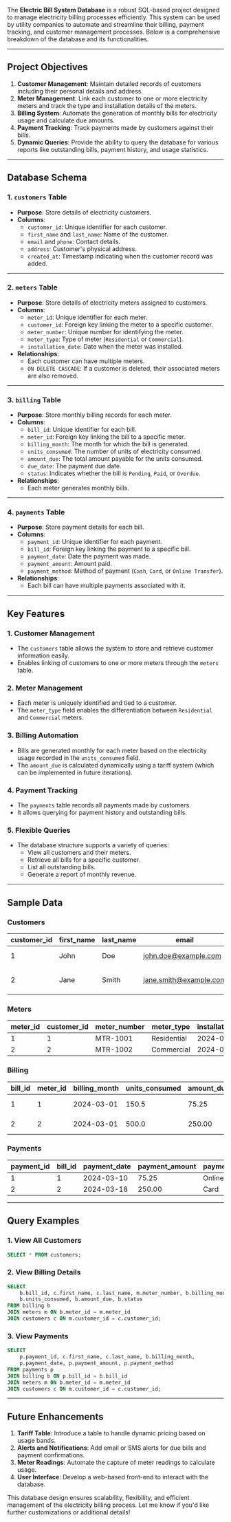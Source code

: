 The **Electric Bill System Database** is a robust SQL-based project designed to manage electricity billing processes efficiently. This system can be used by utility companies to automate and streamline their billing, payment tracking, and customer management processes. Below is a comprehensive breakdown of the database and its functionalities.

---

## **Project Objectives**

1. **Customer Management**: Maintain detailed records of customers including their personal details and address.
2. **Meter Management**: Link each customer to one or more electricity meters and track the type and installation details of the meters.
3. **Billing System**: Automate the generation of monthly bills for electricity usage and calculate due amounts.
4. **Payment Tracking**: Track payments made by customers against their bills.
5. **Dynamic Queries**: Provide the ability to query the database for various reports like outstanding bills, payment history, and usage statistics.

---

## **Database Schema**

### 1. **`customers` Table**
- **Purpose**: Store details of electricity customers.
- **Columns**:
  - `customer_id`: Unique identifier for each customer.
  - `first_name` and `last_name`: Name of the customer.
  - `email` and `phone`: Contact details.
  - `address`: Customer's physical address.
  - `created_at`: Timestamp indicating when the customer record was added.

---

### 2. **`meters` Table**
- **Purpose**: Store details of electricity meters assigned to customers.
- **Columns**:
  - `meter_id`: Unique identifier for each meter.
  - `customer_id`: Foreign key linking the meter to a specific customer.
  - `meter_number`: Unique number for identifying the meter.
  - `meter_type`: Type of meter (`Residential` or `Commercial`).
  - `installation_date`: Date when the meter was installed.
- **Relationships**:
  - Each customer can have multiple meters.
  - `ON DELETE CASCADE`: If a customer is deleted, their associated meters are also removed.

---

### 3. **`billing` Table**
- **Purpose**: Store monthly billing records for each meter.
- **Columns**:
  - `bill_id`: Unique identifier for each bill.
  - `meter_id`: Foreign key linking the bill to a specific meter.
  - `billing_month`: The month for which the bill is generated.
  - `units_consumed`: The number of units of electricity consumed.
  - `amount_due`: The total amount payable for the units consumed.
  - `due_date`: The payment due date.
  - `status`: Indicates whether the bill is `Pending`, `Paid`, or `Overdue`.
- **Relationships**:
  - Each meter generates monthly bills.

---

### 4. **`payments` Table**
- **Purpose**: Store payment details for each bill.
- **Columns**:
  - `payment_id`: Unique identifier for each payment.
  - `bill_id`: Foreign key linking the payment to a specific bill.
  - `payment_date`: Date the payment was made.
  - `payment_amount`: Amount paid.
  - `payment_method`: Method of payment (`Cash`, `Card`, or `Online Transfer`).
- **Relationships**:
  - Each bill can have multiple payments associated with it.

---

## **Key Features**

### **1. Customer Management**
- The `customers` table allows the system to store and retrieve customer information easily.
- Enables linking of customers to one or more meters through the `meters` table.

### **2. Meter Management**
- Each meter is uniquely identified and tied to a customer.
- The `meter_type` field enables the differentiation between `Residential` and `Commercial` meters.

### **3. Billing Automation**
- Bills are generated monthly for each meter based on the electricity usage recorded in the `units_consumed` field.
- The `amount_due` is calculated dynamically using a tariff system (which can be implemented in future iterations).

### **4. Payment Tracking**
- The `payments` table records all payments made by customers.
- It allows querying for payment history and outstanding bills.

### **5. Flexible Queries**
- The database structure supports a variety of queries:
  - View all customers and their meters.
  - Retrieve all bills for a specific customer.
  - List all outstanding bills.
  - Generate a report of monthly revenue.

---

## **Sample Data**

### Customers
| customer_id | first_name | last_name | email               | phone      | address         |
|-------------|------------|-----------|---------------------|------------|-----------------|
| 1           | John       | Doe       | john.doe@example.com | 1234567890 | 123 Elm Street |
| 2           | Jane       | Smith     | jane.smith@example.com | 9876543210 | 456 Oak Avenue |

### Meters
| meter_id | customer_id | meter_number | meter_type  | installation_date |
|----------|-------------|--------------|-------------|-------------------|
| 1        | 1           | MTR-1001     | Residential | 2024-01-15        |
| 2        | 2           | MTR-1002     | Commercial  | 2024-02-01        |

### Billing
| bill_id | meter_id | billing_month | units_consumed | amount_due | due_date   | status  |
|---------|----------|---------------|----------------|------------|------------|---------|
| 1       | 1        | 2024-03-01    | 150.5          | 75.25      | 2024-03-15 | Paid    |
| 2       | 2        | 2024-03-01    | 500.0          | 250.00     | 2024-03-20 | Pending |

### Payments
| payment_id | bill_id | payment_date | payment_amount | payment_method   |
|------------|---------|--------------|----------------|------------------|
| 1          | 1       | 2024-03-10   | 75.25          | Online Transfer  |
| 2          | 2       | 2024-03-18   | 250.00         | Card             |

---

## **Query Examples**

### 1. View All Customers
```sql
SELECT * FROM customers;
```

### 2. View Billing Details
```sql
SELECT 
    b.bill_id, c.first_name, c.last_name, m.meter_number, b.billing_month, 
    b.units_consumed, b.amount_due, b.status
FROM billing b
JOIN meters m ON b.meter_id = m.meter_id
JOIN customers c ON m.customer_id = c.customer_id;
```

### 3. View Payments
```sql
SELECT 
    p.payment_id, c.first_name, c.last_name, b.billing_month, 
    p.payment_date, p.payment_amount, p.payment_method
FROM payments p
JOIN billing b ON p.bill_id = b.bill_id
JOIN meters m ON b.meter_id = m.meter_id
JOIN customers c ON m.customer_id = c.customer_id;
```

---

## **Future Enhancements**

1. **Tariff Table**: Introduce a table to handle dynamic pricing based on usage bands.
2. **Alerts and Notifications**: Add email or SMS alerts for due bills and payment confirmations.
3. **Meter Readings**: Automate the capture of meter readings to calculate usage.
4. **User Interface**: Develop a web-based front-end to interact with the database.

This database design ensures scalability, flexibility, and efficient management of the electricity billing process. Let me know if you'd like further customizations or additional details!